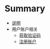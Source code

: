 # Summary

* [说明](README.md)
* 用户账户相关
   * [获取验证码](account/vcode.md)
   * [注册账户](account/register.md)

